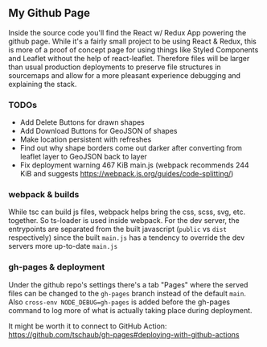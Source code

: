 ## My Github Page

Inside the source code you'll find the React w/ Redux App powering the github page. While it's a fairly small project to be using React & Redux, this is more of a proof of concept page for using things like Styled Components and Leaflet without the help of react-leaflet. Therefore files will be larger than usual production deployments to preserve file structures in sourcemaps and allow for a more pleasant experience debugging and explaining the stack.

### TODOs

- Add Delete Buttons for drawn shapes
- Add Download Buttons for GeoJSON of shapes
- Make location persistent with refreshes
- Find out why shape borders come out darker after converting from leaflet layer to GeoJSON back to layer
- Fix deployment warning 467 KiB main.js (webpack recommends 244 KiB and suggests https://webpack.js.org/guides/code-splitting/)

### webpack & builds

While tsc can build js files, webpack helps bring the css, scss, svg, etc. together. So ts-loader is used inside webpack. For the dev server, the entrypoints are separated from the built javascript (`public` vs `dist` respectively) since the built `main.js` has a tendency to override the dev servers more up-to-date `main.js`

### gh-pages & deployment

Under the github repo's settings there's a tab "Pages" where the served files can be changed to the `gh-pages` branch instead of the default `main`. Also `cross-env NODE_DEBUG=gh-pages` is added before the gh-pages command to log more of what is actually taking place during deployment.

It might be worth it to connect to GitHub Action: https://github.com/tschaub/gh-pages#deploying-with-github-actions
